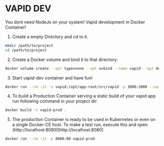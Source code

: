 # VAPID DEV
You dont need NodeJs on your system!
Vapid development in Docker Container!

1. Create a empty Directory and cd to it. 
```bash
mkdir /path/to/project
cd /path/to/project
```

2. Create a Docker volume and bind it to that directory:

```bash
docker volume create --opt type=none --opt o=bind --name vapid --opt device="$(pwd)"
``` 

3. Start vapid-dev container and have fun!

```bash
docker run --rm -it -v vapid:/opt/app-root/src/vapid -p 3000:3000 --name vapid vapid
```

4. To build a Production Container serving a static build of your vapid app run following command in your project dir:

```bash
docker build -t vapid-prod .
```

5. The production Container is ready to be used in Kubernetes or even on a single Docker-CE host. 
To make a test run, execute this and open (http://localhost:8080)[http://localhost:8080]

```bash
docker run --rm -it -p 8080:80 vapid-prod
```

